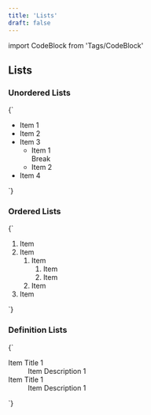 ```yaml
---
title: 'Lists'
draft: false
---
```


import CodeBlock from 'Tags/CodeBlock'

## Lists

### Unordered Lists

<CodeBlock reactLive hideCode>
{`
<ul className="dnb-ul">
  <li>Item 1</li>
  <li>Item 2</li>
  <li>
    Item 3
    <ul>
      <li>
        Item 1 <br />
        Break
      </li>
      <li>Item 2</li>
    </ul>
  </li>
  <li>Item 4</li>
</ul>
`}
</CodeBlock>

### Ordered Lists

<CodeBlock reactLive hideCode>
{`
<ol className="dnb-ol">
  <li>Item</li>
  <li>
    Item
    <ol>
      <li>
        Item
        <ol>
          <li>Item</li>
          <li>Item</li>
        </ol>
      </li>
      <li>Item</li>
    </ol>
  </li>
  <li>Item</li>
</ol>
`}
</CodeBlock>

### Definition Lists

<CodeBlock reactLive hideCode>
{`
<dl className="dnb-dl">
  <dt>Item Title 1</dt>
  <dd>Item Description 1</dd>
  <dt>Item Title 1</dt>
  <dd>Item Description 1</dd>
</dl>
`}
</CodeBlock>
